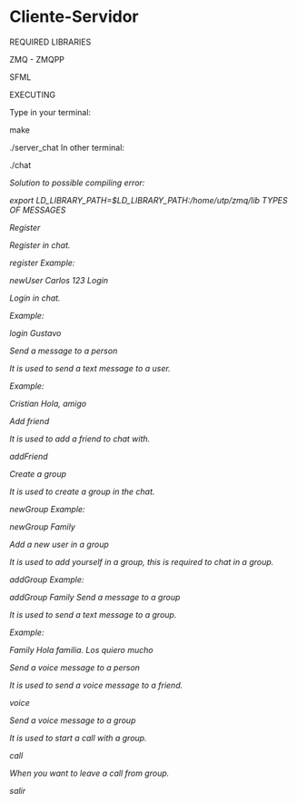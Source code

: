 # Cliente-Servidor



REQUIRED LIBRARIES

ZMQ - ZMQPP

SFML

EXECUTING

Type in your terminal:

  make

./server_chat
In other terminal:

  ./chat <address>
Solution to possible compiling error:

  export LD_LIBRARY_PATH=$LD_LIBRARY_PATH:/home/utp/zmq/lib
TYPES OF MESSAGES

Register

Register in chat.

  register <username> <password>
Example:

  newUser Carlos 123
Login

Login in chat.

  <username> <pasword>
Example:

  login Gustavo 

Send a message to a person

It is used to send a text message to a user.

  <username> <message>
  
Example:

  Cristian Hola, amigo

Add friend

It is used to add a friend to chat with.

  addFriend <username>

Create a group

It is used to create a group in the chat.

  newGroup <groupName>
Example:

  newGroup Family
  
Add a new user in a group

It is used to add yourself in a group, this is required to chat in a group.

  addGroup <groupName>
Example:

  addGroup Family
Send a message to a group

It is used to send a text message to a group.

  <groupName> <message>
Example:

  Family Hola familia. Los quiero mucho

Send a voice message to a person

It is used to send a voice message to a friend.

  voice <friendName>

Send a voice message to a group

It is used to start a call with a group.

  call <groupName>

When you want to leave a call from group.

  salir <groupName>



